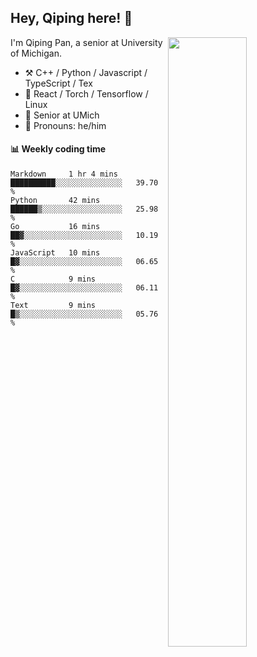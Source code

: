 

## Hey, Qiping here! :wave:

[<img align="right" width="50%" src="https://github-readme-stats.vercel.app/api?username=ppppqp&theme=dark&show_icons=true">](https://metrics.lecoq.io/ppppqp?template=classic)


I'm Qiping Pan, a senior at University of Michigan.

-   :hammer_and_pick: C++ / Python / Javascript / TypeScript / Tex
-   :pencil: React / Torch / Tensorflow / Linux 
-   :seedling: Senior at UMich
-   :man: Pronouns: he/him



#### :bar_chart: Weekly coding time

<!--START_SECTION:waka-->

```text
Markdown     1 hr 4 mins     ██████████░░░░░░░░░░░░░░░   39.70 %
Python       42 mins         ██████▒░░░░░░░░░░░░░░░░░░   25.98 %
Go           16 mins         ██▓░░░░░░░░░░░░░░░░░░░░░░   10.19 %
JavaScript   10 mins         █▓░░░░░░░░░░░░░░░░░░░░░░░   06.65 %
C            9 mins          █▓░░░░░░░░░░░░░░░░░░░░░░░   06.11 %
Text         9 mins          █▒░░░░░░░░░░░░░░░░░░░░░░░   05.76 %
```

<!--END_SECTION:waka-->
